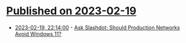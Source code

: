 # [Published on 2023-02-19](index.md)

* [2023-02-19, 22:14:00](https://it.slashdot.org/story/23/02/19/2214258/ask-slashdot-should-production-networks-avoid-windows-11?utm_source=rss1.0mainlinkanon&utm_medium=feed) - [Ask Slashdot: Should Production Networks Avoid Windows 11?](https://it.slashdot.org/story/23/02/19/2214258/ask-slashdot-should-production-networks-avoid-windows-11?utm_source=rss1.0mainlinkanon&utm_medium=feed)
